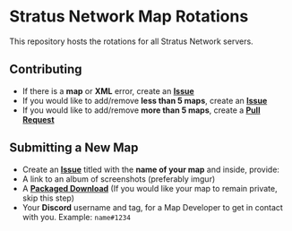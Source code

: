 # Stratus Network Map Rotations

This repository hosts the rotations for all Stratus Network servers.

## Contributing
- If there is a **map** or **XML** error, create an **[Issue](https://github.com/StratusNetwork/Map-Rotations/issues)**
- If you would like to add/remove **less than 5 maps**, create an **[Issue](https://github.com/StratusNetwork/Map-Rotations/issues)**
- If you would like to add/remove **more than 5 maps**, create a **[Pull Request](https://github.com/StratusNetwork/Map-Rotations/pulls)**

## Submitting a New Map
- Create an **[Issue](https://github.com/StratusNetwork/Map-Rotations/issues)** titled with the **name of your map** and inside, provide:
 - A link to an album of screenshots (preferably imgur)
 - A **[Packaged Download](http://docs.oc.tc/guides/packaging/cleaning_files)** (If you would like your map to remain private, skip this step)
 - Your **Discord** username and tag, for a Map Developer to get in contact with you. Example: `name#1234`

